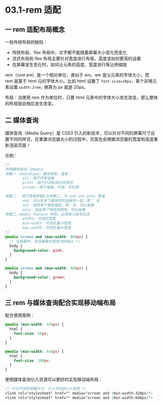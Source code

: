 # 03.1-rem 适配

## 一 rem 适配布局概念

一些传统布局的缺陷：

- 传统布局、flex 布局中，文字都不能随着屏幕大小变化而变化
- 流式布局和 flex 布局主要针对宽度进行布局，高度该如何更高的设置
- 在屏幕发生变化时，如何让元素的高度、宽度进行等比例缩放

rem（root em）是一个相对单位，类似于 em，em 是父元素的字体大小，而 rem 是基于 html 元的字体大小。比如 html 设置了 `font-size=10px`，某个非根元素设置 `width:2rem;` 换算为 px 就是 20px。

布局：当使用 rem 作为单位时，只要 html 元素中的字体大小发生改变，那么整体的布局就会相应发生改变。

## 二 媒体查询

媒体查询（Media Query）是 CSS3 引入的新技术，可以针对不同的屏幕尺寸设置不同的样式，在重置浏览器大小的过程中，页面也会根据浏览器的宽度和高度重新渲染页面！

示例：

```css
/*
声明媒体查询：@media
参数一：mediatype，媒体类型，值有：
        all：用于所有设备
        print：用于打印机和打印预览
        screen：用于电脑、平板、手机等

参数二： 用于连接参数1与参数二，为 and not only 等值
        and：可以将多个媒体特性连接到一起，即： 且
        not：排除某个媒体类型，即：非，可以省略
        only：指定某个特性的特性，可以省略
参数二：media feature 特性，必须有小括号包含
        width: 可视区宽度
        min-width：可视区最小宽度
        max-width：可视区最大宽度
*/
@media screen and (max-width: 800px) {
  /* 在屏幕中，且设置最大宽度为800px */
  body {
    background-color: pink;
  }
}

@media screen and (max-width: 500px) {
  body {
    background-color: green;
  }
}
```

## 三 rem 与媒体查询配合实现移动端布局

配合使用案例：

```css
@media (min-width: 320px) {
  html {
    font-size: 50px;
  }
}

@media (min-width: 640px) {
  html {
    font-size: 100px;
  }
}
```

使用媒体查询引入资源可以更好的实现移动端布局：

```css
/* 针对不同的屏幕尺寸，引入不同的css资源 */
<link rel="stylesheet" href="" media="screen and (min-width:320px)">
<link rel="stylesheet" href="" media="screen and (min-width:640px)">
```
